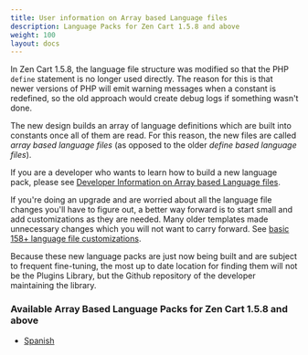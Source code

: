 ```yaml
---
title: User information on Array based Language files 
description: Language Packs for Zen Cart 1.5.8 and above 
weight: 100 
layout: docs
---
```


In Zen Cart 1.5.8, the language file structure was modified so that the PHP `define` statement is no longer used directly.  The reason for this is that newer versions of PHP will emit warning messages when a constant is redefined, so the old approach would create debug logs if something wasn't done.

The new design builds an array of language definitions which are built into constants once all of them are read.  For this reason, the new files are called *array based language files* (as opposed to the older *define based language files*). 


If you are a developer who wants to learn how to build a new language pack, please see [Developer Information on Array based Language files](/dev/languages/158_language_files/). 

If you're doing an upgrade and are worried about all the language file changes you'll have to figure out, a better way forward is to start small and add customizations as they are needed.  Many older templates made unnecessary changes which you will not want to carry forward.  See [basic 158+ language file customizations](/user/localization/basic_158_language_customizations/).

Because these new language packs are just now being built and are subject to frequent fine-tuning, the most up to date location for finding them will not be the Plugins Library, but the Github repository of the developer maintaining the library. 

### Available Array Based Language Packs for Zen Cart 1.5.8 and above

- [Spanish](https://github.com/torvista/Zen_Cart-Spanish_Language_Pack/tree/v158) 

